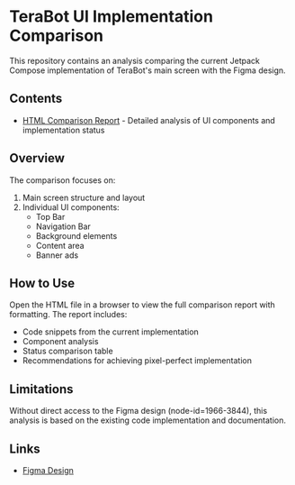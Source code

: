 # TeraBot UI Implementation Comparison

This repository contains an analysis comparing the current Jetpack Compose implementation of TeraBot's main screen with the Figma design.

## Contents

- [HTML Comparison Report](ui-comparison.html) - Detailed analysis of UI components and implementation status

## Overview

The comparison focuses on:

1. Main screen structure and layout
2. Individual UI components:
   - Top Bar
   - Navigation Bar
   - Background elements
   - Content area
   - Banner ads

## How to Use

Open the HTML file in a browser to view the full comparison report with formatting. The report includes:

- Code snippets from the current implementation
- Component analysis
- Status comparison table
- Recommendations for achieving pixel-perfect implementation

## Limitations

Without direct access to the Figma design (node-id=1966-3844), this analysis is based on the existing code implementation and documentation.

## Links

- [Figma Design](https://www.figma.com/design/tL2Gky7KiXpBwm679SA888/TeraBot--AIP806-?node-id=1966-3844)